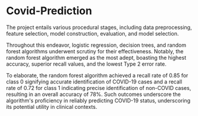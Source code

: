 # Covid-Prediction

The project entails various procedural stages, including data preprocessing, feature selection, model construction, evaluation, and model selection.

Throughout this endeavor, logistic regression, decision trees, and random forest algorithms underwent scrutiny for their effectiveness. Notably, the random forest algorithm emerged as the most adept, boasting the highest accuracy, superior recall values, and the lowest Type 2 error rate.

To elaborate, the random forest algorithm achieved a recall rate of 0.85 for class 0 signifying accurate identification of COVID-19 cases and a recall rate of 0.72 for class 1 indicating precise identification of non-COVID cases, resulting in an overall accuracy of 78%. Such outcomes underscore the algorithm's proficiency in reliably predicting COVID-19 status, underscoring its potential utility in clinical contexts.




